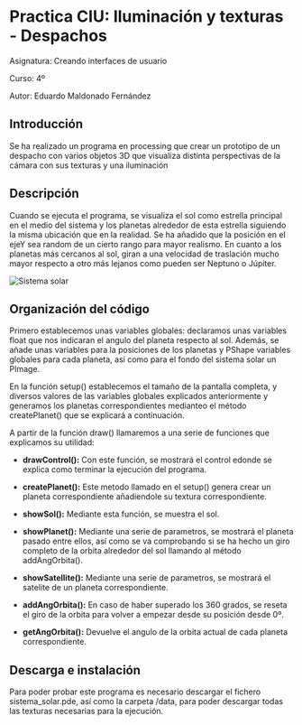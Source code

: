 # Practica CIU: Iluminación y texturas - Despachos

Asignatura: Creando interfaces de usuario

Curso: 4º

Autor: Eduardo Maldonado Fernández

## Introducción
Se ha realizado un programa en processing que crear un prototipo de un despacho con varios objetos 3D que visualiza distinta perspectivas de la cámara con sus texturas y una iluminación

## Descripción
Cuando se ejecuta el programa, se visualiza el sol como estrella principal en el medio del sistema y los planetas alrededor de esta estrella siguiendo la misma ubicación que en la realidad. Se ha añadido que la posición en el ejeY sea random de un cierto rango para mayor realismo. En cuanto a los planetas más cercanos al sol, giran a una velocidad de traslación mucho mayor respecto a otro más lejanos como pueden ser Neptuno o Júpiter.

![Sistema solar](/sistema_solar.gif "SystemSolar")

## Organización del código

<p style=”text-align: justify;”>Primero establecemos unas variables globales: declaramos unas variables float que nos indicaran el angulo del planeta respecto al sol. Además, se añade unas variables para la posiciones de los planetas y PShape variables globales para cada planeta, así como para el fondo del sistema solar un PImage.</p>

En la función setup() establecemos el tamaño de la pantalla completa, y diversos valores de las variables globales explicados anteriormente y generamos los planetas correspondientes medianteo el método createPlanet() que se explicará a continuación.

A partir de la función draw() llamaremos a una serie de funciones que explicamos su utilidad:

- **drawControl():** Con este función, se mostrará el control edonde se explica como terminar la ejecución del programa.

-	**createPlanet():** Este metodo llamado en el setup() genera crear un planeta correspondiente añadiendole su textura correspondiente.

-	**showSol():** Mediante esta función, se muestra el sol. 

-	**showPlanet():** Mediante una serie de parametros, se mostrará el planeta pasado entre ellos, así como se va comprobando si se ha hecho un giro completo de la orbita alrededor del sol llamando al método addAngOrbita().

-	**showSatellite():** Mediante una serie de parametros, se mostrará el satelite de un planeta correspondiente.

-	**addAngOrbita():** En caso de haber superado los 360 grados, se reseta el giro de la orbita para volver a empezar desde su posición desde 0º.

-	**getAngOrbita():** Devuelve el angulo de la orbita actual de cada planeta correspondiente.

## Descarga e instalación
Para poder probar este programa es necesario descargar el fichero sistema_solar.pde, así como la carpeta /data, para poder descargar todas las texturas necesarias para la ejecución.
